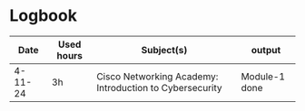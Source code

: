 
# Logbook
|   Date |  Used hours |  Subject(s)  |  output |
| ------------- | ------------- | ------------- | ------------- |
| 4-11-24 | 3h | Cisco Networking Academy: Introduction to Cybersecurity | Module-1 done |
